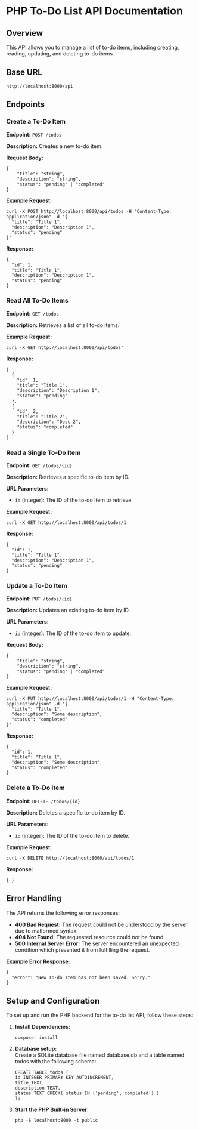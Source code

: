 # PHP To-Do List API Documentation

## Overview
This API allows you to manage a list of to-do items, including creating, reading, updating, and deleting to-do items.

## Base URL
`http://localhost:8000/api`

## Endpoints
### Create a To-Do Item
**Endpoint:** `POST /todos`

**Description:** Creates a new to-do item.

**Request Body:**
```
{
    "title": "string",
    "description": "string",
    "status": "pending" | "completed"
} 
```

**Example Request:**
```
curl -X POST http://localhost:8000/api/todos -H "Content-Type: application/json" -d '{
  "title": "Title 1",
  "description": "Description 1",
  "status": "pending"
}'
```

**Response:**
```
{
  "id": 1,
  "title": "Title 1",
  "description": "Description 1",
  "status": "pending"
}
```

### Read All To-Do Items
**Endpoint:** `GET /todos`

**Description:** Retrieves a list of all to-do items.

**Example Request:**
```
curl -X GET http://localhost:8000/api/todos'
```

**Response:**
```
[
  {
    "id": 1,
    "title": "Title 1",
    "description": "Description 1",
    "status": "pending"
  },
  {
    "id": 2,
    "title": "Title 2",
    "description": "Desc 2",
    "status": "completed"
  }
]
```

### Read a Single To-Do Item
**Endpoint:** `GET /todos/{id}`

**Description:** Retrieves a specific to-do item by ID.

**URL Parameters:** 
- `id` (integer): The ID of the to-do item to retrieve.

**Example Request:**
```
curl -X GET http://localhost:8000/api/todos/1
```

**Response:**
```
{
  "id": 1,
  "title": "Title 1",
  "description": "Description 1",
  "status": "pending"
}
```

### Update a To-Do Item
**Endpoint:** `PUT /todos/{id}`

**Description:** Updates an existing to-do item by ID.

**URL Parameters:** 
- `id` (integer): The ID of the to-do item to update.

**Request Body:**
```
{
    "title": "string",
    "description": "string",
    "status": "pending" | "completed"
} 
```

**Example Request:**
```
curl -X PUT http://localhost:8000/api/todos/1 -H "Content-Type: application/json" -d '{
  "title": "Title 1",
  "description": "Some description",
  "status": "completed"
}'
```

**Response:**
```
{
  "id": 1,
  "title": "Title 1",
  "description": "Some description",
  "status": "completed"
}
```

### Delete a To-Do Item
**Endpoint:** `DELETE /todos/{id}`

**Description:** Deletes a specific to-do item by ID.

**URL Parameters:**
- `id` (integer): The ID of the to-do item to delete.

**Example Request:**
```
curl -X DELETE http://localhost:8000/api/todos/1
```

**Response:**
```
{ }
```

## Error Handling

The API returns the following error responses:
- **400 Bad Request:** The request could not be understood by the server due to malformed syntax.
- **404 Not Found:** The requested resource could not be found.
- **500 Internal Server Error:** The server encountered an unexpected condition which prevented it from fulfilling the request.

**Example Error Response:**
```
{
  "error": "New To-do Item has not been saved. Sorry."
}
```

## Setup and Configuration
To set up and run the PHP backend for the to-do list API, follow these steps:
1. **Install Dependencies:** <br>
   ```
   composer install
   ```
2. **Database setup:** <br>
   Create a SQLite database file named database.db and a table named todos with the following schema:
    ```
   CREATE TABLE todos (
   id INTEGER PRIMARY KEY AUTOINCREMENT,
   title TEXT,
   description TEXT,
   status TEXT CHECK( status IN ('pending','completed') )
   );
   ```
3. **Start the PHP Built-in Server:** <br>
    ```
   php -S localhost:8000 -t public
   ```
